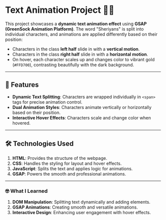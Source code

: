 # Text Animation Project 🎨✨

This project showcases a **dynamic text animation effect** using **GSAP (GreenSock Animation Platform)**. The word "Sheriyans" is split into individual characters, and animations are applied differently based on their position:

- Characters in the class **left half** slide in with a **vertical motion**.
- Characters in the class **right half** slide in with a **horizontal motion**.
- On hover, each character scales up and changes color to vibrant gold (`#FFD700`), contrasting beautifully with the dark background.

---

## 🎯 Features

- **Dynamic Text Splitting**: Characters are wrapped individually in `<span>` tags for precise animation control.
- **Dual Animation Styles**: Characters animate vertically or horizontally based on their position.
- **Interactive Hover Effects**: Characters scale and change color when hovered.

---

## 🛠️ Technologies Used

1. **HTML**: Provides the structure of the webpage.
2. **CSS**: Handles the styling for layout and hover effects.
3. **JavaScript**: Splits the text and applies logic for animations.
4. **GSAP**: Powers the smooth and professional animations.

---

### 🤓 What I Learned

1. **DOM Manipulation**: Splitting text dynamically and adding elements.
2. **GSAP Animations**: Creating smooth and versatile animations.
3. **Interactive Design**: Enhancing user engagement with hover effects.
